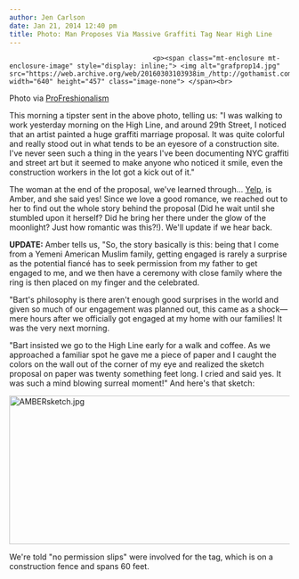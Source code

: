 ```yaml
---
author: Jen Carlson
date: Jan 21, 2014 12:40 pm
title: Photo: Man Proposes Via Massive Graffiti Tag Near High Line
---
```


	
										<p><span class="mt-enclosure mt-enclosure-image" style="display: inline;"> <img alt="grafprop14.jpg" src="https://web.archive.org/web/20160303103938im_/http://gothamist.com/attachments/arts_jen/grafprop14.jpg" width="640" height="457" class="image-none"> </span><br>
<span class="photo_caption">Photo via <a href="https://web.archive.org/web/20160303103938/http://instagram.com/ProFreshionalism">ProFreshionalism</a></span></p>

<p>This morning a tipster sent in the above photo, telling us: &quot;I was walking to work yesterday morning on the High Line, and around 29th Street, I noticed that an artist painted a huge graffiti marriage proposal. It was quite colorful and really stood out in what tends to be an eyesore of a construction site. I&apos;ve never seen such a thing in the years I&apos;ve been documenting NYC graffiti and street art but it seemed to make anyone who noticed it smile, even the construction workers in the lot got a kick out of it.&quot;</p>

<p>The woman at the end of the proposal, we&apos;ve learned through... <a href="https://web.archive.org/web/20160303103938/http://www.yelp.com/biz_photos/the-high-line-new-york?select=H4r3XtoW-MExWsg5GTBytw#H4r3XtoW-MExWsg5GTBytw">Yelp</a>, is Amber, and she said yes! Since we love a good romance, we reached out to her to find out the whole story behind the proposal (Did he wait until she stumbled upon it herself? Did he bring her there under the glow of the moonlight? Just how romantic was this?!). We&apos;ll update if we hear back.</p>

<p><strong>UPDATE:</strong> Amber tells us, &quot;So, the story basically is this: being that I come from a Yemeni American Muslim family, getting engaged is rarely a surprise as the potential fianc&#xE9; has to seek permission from my father to get engaged to me, and we then have a ceremony with close family where the ring is then placed on my finger and the celebrated.</p>

<p>&quot;Bart&apos;s philosophy is there aren&apos;t enough good surprises in the world and given so much of our engagement was planned out, this came as a shock&#x2014;mere hours after we officially got engaged at my home with our families! It was the very next morning.</p>

<p>&quot;Bart insisted we go to the High Line early for a walk and coffee. As we approached a familiar spot he gave me a piece of paper and I caught the colors on the wall out of the corner of my eye and realized the sketch proposal on paper was twenty something feet long. I cried and said yes. It was such a mind blowing surreal moment!&quot; And here&apos;s that sketch:</p>

<p><span class="mt-enclosure mt-enclosure-image" style="display: inline;"> <img alt="AMBERsketch.jpg" src="https://web.archive.org/web/20160303103938im_/http://gothamist.com/attachments/arts_jen/AMBERsketch.jpg" width="640" height="267" class="image-none"> </span></p>

<p>We&apos;re told &quot;no permission slips&quot; were involved for the tag, which is on a construction fence and spans 60 feet.</p>					
										
									
				
